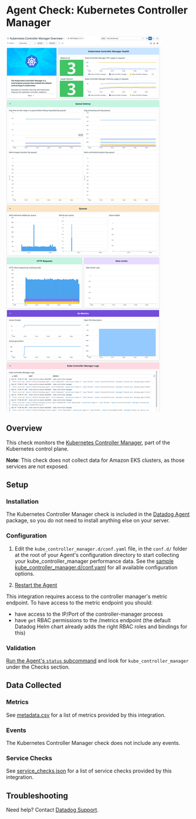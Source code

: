 # Agent Check: Kubernetes Controller Manager

![Kube Controller Manager dashboard][1]

## Overview

This check monitors the [Kubernetes Controller Manager][2], part of the Kubernetes control plane.

**Note**: This check does not collect data for Amazon EKS clusters, as those services are not exposed.

## Setup

### Installation

The Kubernetes Controller Manager check is included in the [Datadog Agent][3] package, so you do not
need to install anything else on your server.

### Configuration

1. Edit the `kube_controller_manager.d/conf.yaml` file, in the `conf.d/` folder at the root of your Agent's configuration directory to start collecting your kube_controller_manager performance data. See the [sample kube_controller_manager.d/conf.yaml][4] for all available configuration options.

2. [Restart the Agent][5]

This integration requires access to the controller manager's metric endpoint. To have access to the metric endpoint you should:

* have access to the IP/Port of the controller-manager process
* have `get` RBAC permissions to the /metrics endpoint (the default Datadog Helm chart already adds the right RBAC roles and bindings for this)

### Validation

[Run the Agent's `status` subcommand][6] and look for `kube_controller_manager` under the Checks section.

## Data Collected

### Metrics

See [metadata.csv][7] for a list of metrics provided by this integration.

### Events

The Kubernetes Controller Manager check does not include any events.

### Service Checks

See [service_checks.json][8] for a list of service checks provided by this integration.

## Troubleshooting

Need help? Contact [Datadog Support][9].

[1]: https://raw.githubusercontent.com/DataDog/integrations-core/master/kube_controller_manager/images/screenshot.png
[2]: https://kubernetes.io/docs/reference/command-line-tools-reference/kube-controller-manager
[3]: https://app.datadoghq.com/account/settings#agent
[4]: https://github.com/DataDog/integrations-core/blob/master/kube_controller_manager/datadog_checks/kube_controller_manager/data/conf.yaml.example
[5]: https://docs.datadoghq.com/agent/guide/agent-commands/#start-stop-and-restart-the-agent
[6]: https://docs.datadoghq.com/agent/guide/agent-commands/#agent-status-and-information
[7]: https://github.com/DataDog/integrations-core/blob/master/kube_controller_manager/metadata.csv
[8]: https://github.com/DataDog/integrations-core/blob/master/kube_controller_manager/assets/service_checks.json
[9]: https://docs.datadoghq.com/help/
